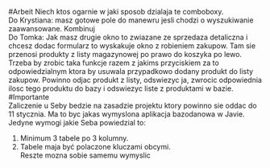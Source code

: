 #Arbeit
Niech ktos ogarnie w jaki sposob dzialaja te comboboxy.<br>
Do Krystiana: masz gotowe pole do manewru jesli chodzi o wyszukiwanie zaawansowane. Kombinuj<br>
Do Tomka: Jak masz drugie okno to zwiazane ze sprzedaza detaliczna i chcesz dodac formularz to wyskakuje okno z robieniem zakupow. Tam sie przenosi produkty z listy magazynowej po prawo do koszyka po lewo. Trzeba by zrobic taka funkcje razem z jakims przyciskiem za to odpowiedzialnym ktora by usuwala przypadkowo dodany produkt do listy zakupow. Powinno odjac produkt z listy, odswiezyc ja, zwrocic odpowiednia ilosc tego produktu do bazy i odswiezyc liste z produktami w bazie.<br>
#Importante<br>
Zaliczenie u Seby bedzie na zasadzie projektu ktory powinno sie oddac do 11 stycznia. Ma to byc jakas wymyslona aplikacja bazodanowa w Javie. Jedyne wymogi jakie Seba powiedzial to:<br>
1. Minimum 3 tabele po 3 kolumny.<br>
2. Tabele maja być polaczone kluczami obcymi.<br>
Reszte mozna sobie samemu wymyslic<br>
